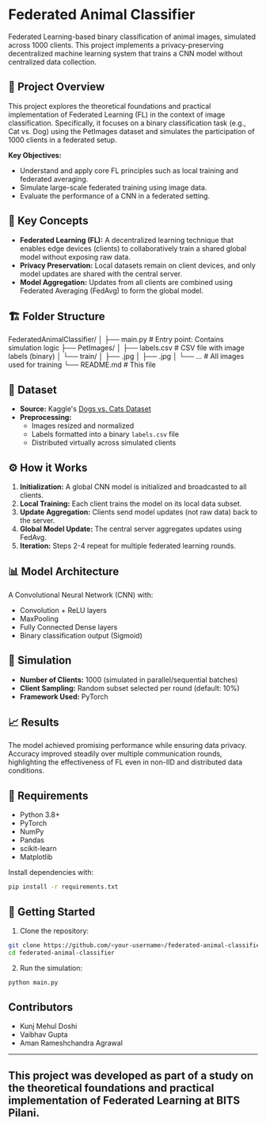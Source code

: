 # Federated Animal Classifier

Federated Learning-based binary classification of animal images, simulated across 1000 clients. This project implements a privacy-preserving decentralized machine learning system that trains a CNN model without centralized data collection.

## 📌 Project Overview

This project explores the theoretical foundations and practical implementation of Federated Learning (FL) in the context of image classification. Specifically, it focuses on a binary classification task (e.g., Cat vs. Dog) using the PetImages dataset and simulates the participation of 1000 clients in a federated setup.

**Key Objectives:**
- Understand and apply core FL principles such as local training and federated averaging.
- Simulate large-scale federated training using image data.
- Evaluate the performance of a CNN in a federated setting.

## 🧠 Key Concepts

- **Federated Learning (FL):** A decentralized learning technique that enables edge devices (clients) to collaboratively train a shared global model without exposing raw data.
- **Privacy Preservation:** Local datasets remain on client devices, and only model updates are shared with the central server.
- **Model Aggregation:** Updates from all clients are combined using Federated Averaging (FedAvg) to form the global model.

## 🏗️ Folder Structure
FederatedAnimalClassifier/
│
├── main.py # Entry point: Contains simulation logic
├── PetImages/
│ ├── labels.csv # CSV file with image labels (binary)
│ └── train/
│ ├── <image1>.jpg
│ ├── <image2>.jpg
│ └── ... # All images used for training
└── README.md # This file

## 🧪 Dataset

- **Source:** Kaggle's [Dogs vs. Cats Dataset](https://www.kaggle.com/c/dogs-vs-cats/data)
- **Preprocessing:** 
  - Images resized and normalized
  - Labels formatted into a binary `labels.csv` file
  - Distributed virtually across simulated clients

## ⚙️ How it Works

1. **Initialization:** A global CNN model is initialized and broadcasted to all clients.
2. **Local Training:** Each client trains the model on its local data subset.
3. **Update Aggregation:** Clients send model updates (not raw data) back to the server.
4. **Global Model Update:** The central server aggregates updates using FedAvg.
5. **Iteration:** Steps 2-4 repeat for multiple federated learning rounds.

## 📊 Model Architecture

A Convolutional Neural Network (CNN) with:
- Convolution + ReLU layers
- MaxPooling
- Fully Connected Dense layers
- Binary classification output (Sigmoid)

## 🔁 Simulation

- **Number of Clients:** 1000 (simulated in parallel/sequential batches)
- **Client Sampling:** Random subset selected per round (default: 10%)
- **Framework Used:** PyTorch

## 📈 Results

The model achieved promising performance while ensuring data privacy. Accuracy improved steadily over multiple communication rounds, highlighting the effectiveness of FL even in non-IID and distributed data conditions.

## 🔧 Requirements

- Python 3.8+
- PyTorch
- NumPy
- Pandas
- scikit-learn
- Matplotlib

Install dependencies with:
```bash
pip install -r requirements.txt
```
## 🚀 Getting Started
1. Clone the repository:
```bash
git clone https://github.com/<your-username>/federated-animal-classifier.git
cd federated-animal-classifier
```
2. Run the simulation:
```bash
python main.py
```

## Contributors
- Kunj Mehul Doshi
- Vaibhav Gupta
- Aman Rameshchandra Agrawal
---
This project was developed as part of a study on the theoretical foundations and practical implementation of Federated Learning at BITS Pilani.
---
